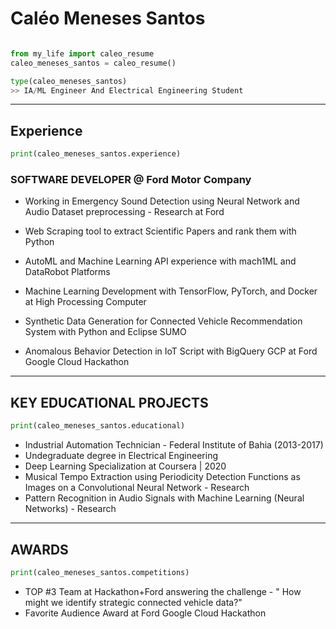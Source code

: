 # Caléo Meneses Santos
```python

from my_life import caleo_resume
caleo_meneses_santos = caleo_resume()

type(caleo_meneses_santos)
>> IA/ML Engineer And Electrical Engineering Student
```

___
## Experience
```python
print(caleo_meneses_santos.experience)

```

### SOFTWARE DEVELOPER @ Ford Motor Company

 * Working in Emergency Sound Detection using Neural Network and Audio Dataset preprocessing - Research at Ford

* Web Scraping tool to extract Scientific Papers and rank them with Python

* AutoML and Machine Learning API experience with mach1ML and DataRobot Platforms

* Machine Learning Development with TensorFlow, PyTorch, and Docker at High Processing Computer 

* Synthetic Data Generation for Connected Vehicle Recommendation System with Python and Eclipse SUMO

* Anomalous Behavior Detection in IoT Script with BigQuery GCP at Ford Google Cloud Hackathon

___
## KEY EDUCATIONAL PROJECTS
```python
print(caleo_meneses_santos.educational)

```

* Industrial Automation Technician - Federal Institute of Bahia (2013-2017)
* Undegraduate degree in Electrical Engineering 
* Deep Learning Specialization at Coursera | 2020
* Musical Tempo Extraction using Periodicity Detection Functions as Images on a Convolutional Neural Network - Research
* Pattern Recognition in Audio Signals with Machine Learning (Neural Networks) - Research

___
## AWARDS
```python
print(caleo_meneses_santos.competitions)
```
* TOP #3 Team at Hackathon+Ford answering the challenge - " How might we identify strategic connected vehicle data?"
* Favorite Audience Award at Ford Google Cloud Hackathon
